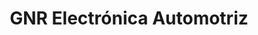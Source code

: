 ---
title: "GNR Electrónica Automotriz"
url: /rosario/gnr-electronica-automotriz/
shop: Autowerkstatt
---